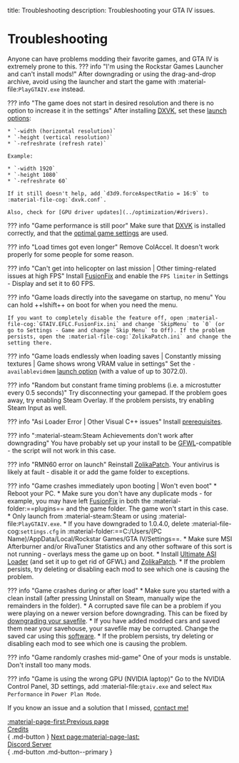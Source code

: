 title: Troubleshooting
description: Troubleshooting your GTA IV issues.

# Troubleshooting
Anyone can have problems modding their favorite games, and GTA IV is extremely prone to this.
??? info "I'm using the Rockstar Games Launcher and can't install mods!"
    After downgrading or using the drag-and-drop archive, avoid using the launcher and start the game with :material-file:`PlayGTAIV.exe` instead.

??? info "The game does not start in desired resolution and there is no option to increase it in the settings"
    After installing [DXVK](optimization.md), set these [launch options](../additional-setup/#launch-options):

    * `-width (horizontal resolution)`
    * `-height (vertical resolution)`
    * `-refreshrate (refresh rate)`

    Example:

    * `-width 1920`
    * `-height 1080`
    * `-refreshrate 60`

    If it still doesn't help, add `d3d9.forceAspectRatio = 16:9` to :material-file-cog:`dxvk.conf`.

    Also, check for [GPU driver updates](../optimization/#drivers).

??? info "Game performance is still poor"
    Make sure that [DXVK](optimization.md) is installed correctly, and that the [optimal game settings](../additional-setup/#optimal-game-settings) are used.

??? info "Load times got even longer"
    Remove ColAccel. It doesn't work properly for some people for some reason.

??? info "Can't get into helicopter on last mission | Other timing-related issues at high FPS"
    Install [FusionFix](essential-modding/fusionfix.md) and enable the `FPS limiter` in Settings - Display and set it to 60 FPS.

??? info "Game loads directly into the savegame on startup, no menu"
    You can hold ++lshift++ on boot for when you need the menu.
    
    If you want to completely disable the feature off, open :material-file-cog:`GTAIV.EFLC.FusionFix.ini` and change `SkipMenu` to `0` (or go to Settings - Game and change `Skip Menu` to Off). If the problem persists, open the :material-file-cog:`ZolikaPatch.ini` and change the setting there.

??? info "Game loads endlessly when loading saves | Constantly missing textures | Game shows wrong VRAM value in settings"
    Set the `-availablevidmem` [launch option](../additional-setup/#launch-options) (with a value of up to 3072.0).

??? info "Random but constant frame timing problems (i.e. a microstutter every 0.5 seconds)"
    Try disconnecting your gamepad. If the problem goes away, try enabling Steam Overlay. If the problem persists, try enabling Steam Input as well.

??? info "Asi Loader Error | Other Visual C++ issues"
    Install [prerequisites](index.md).

??? info ":material-steam:Steam Achievements don't work after downgrading"
    You have probably set up your install to be [GFWL](../multiplayer/#games-for-windows-live)-compatible - the script will not work in this case.

??? info "RMN60 error on launch"
    Reinstall [ZolikaPatch](essential-modding/zolikapatch.md). Your antivirus is likely at fault - disable it or add the game folder to exceptions.

??? info "Game crashes immediately upon booting | Won't even boot"
    * Reboot your PC.
    * Make sure you don't have any duplicate mods - for example, you may have left [FusionFix](essential-modding/fusionfix.md) in both the :material-folder:==plugins== and the game folder. The game won't start in this case.
    * Only launch from :material-steam:Steam or using :material-file:`PlayGTAIV.exe`.
    * If you have downgraded to 1.0.4.0, delete :material-file-cog:`settings.cfg` in :material-folder:==C:/Users/(PC Name)/AppData/Local/Rockstar Games/GTA IV/Settings==.
    * Make sure MSI Afterburner and/or RivaTuner Statistics and any other software of this sort is not running - overlays mess the game up on boot.
    * Install [Ultimate ASI Loader](../mod-dependencies/#ultimate-asi-loader) (and set it up to get rid of GFWL) and [ZolikaPatch](essential-modding/zolikapatch.md).
    * If the problem persists, try deleting or disabling each mod to see which one is causing the problem.

??? info "Game crashes during or after load"
    * Make sure you started with a clean install (after pressing Uninstall on Steam, manually wipe the remainders in the folder).
    * A corrupted save file can be a problem if you were playing on a newer version before downgrading. This can be fixed by [downgrading your savefile](../downgrading/#downgrading-the-savefile).
    * If you have added modded cars and saved them near your savehouse, your savefile may be corrupted. Change the saved car using this [software](https://x3t-infinity.com/GTAIV_SE).
    * If the problem persists, try deleting or disabling each mod to see which one is causing the problem.

??? info "Game randomly crashes mid-game"
    One of your mods is unstable. Don't install too many mods.

??? info "Game is using the wrong GPU (NVIDIA laptop)"
    Go to the NVIDIA Control Panel, 3D settings, add :material-file:`gtaiv.exe` and select `Max Performance` in `Power Plan Mode`.

If you know an issue and a solution that I missed, [contact me!](contact-me.md)

[:material-page-first:Previous page <br>Credits</br>](credits.md){ .md-button } [Next page:material-page-last: <br>Discord Server</br>](contact-me.md){ .md-button .md-button--primary }